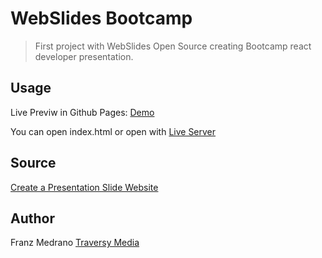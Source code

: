 # WebSlides Bootcamp

> First project with WebSlides Open Source creating Bootcamp react developer presentation.

## Usage

Live Previw in Github Pages: [Demo](https://franzamd.github.io/webslides-bootcamp/)

You can open index.html or open with [Live Server](https://marketplace.visualstudio.com/items?itemName=ritwickdey.LiveServer)

## Source

[Create a Presentation Slide Website](https://www.youtube.com/watch?v=uE1m21Umn0s)

## Author

Franz Medrano
[Traversy Media](http://www.traversymedia.com)
